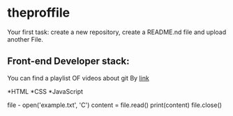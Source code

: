 # theproffile
Your first task: create a new repository, create a README.nd file and upload another File.

## Front-end Developer stack:

You can find a playlist OF videos about git By [link](https://www.youtube.com/watch?v=fSBu9zquZWA&t=1s)

*HTML
﻿﻿*CSS
﻿﻿*JavaScript

file - open('example.txt', 'C')
content = file.read()
print(content)
file.close()
